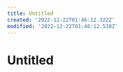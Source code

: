 ```yaml
---
title: Untitled
created: '2022-12-22T01:46:12.322Z'
modified: '2022-12-22T01:46:12.538Z'
---
```


# Untitled
